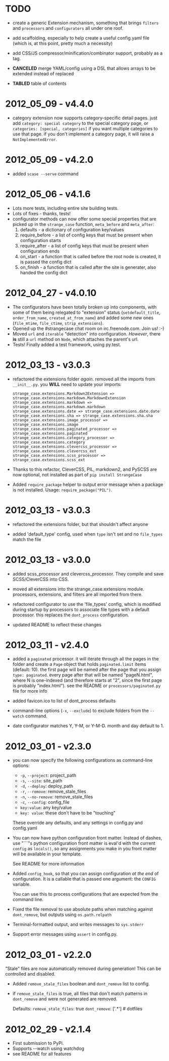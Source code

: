 TODO
====

* create a generic Extension mechanism, something that brings `filters` and
  `processors` and `configurators` all under one roof.

* add scaffolding, especially to help create a useful config.yaml file (which
  is, at this point, pretty much a necessity)

* add CSS/JS compressor/minification/combinator support, probably as a tag.

* **CANCELED** merge YAML/config using a DSL that allows arrays to be extended
  instead of replaced

* **TABLED** table of contents

2012_05_09 - v4.4.0
===================

* category extension now supports category-specific detail pages.  just add
  `category: special category` to the special category page, or
  `categories: [special, categories]` if you want multiple categories to use
  that page.  if you don't implement a category page, it will raise a
  `NotImplementedError`.

2012_05_09 - v4.2.0
===================

* added `scase --serve` command

2012_05_06 - v4.1.6
===================

* Lots more tests, including entire site building tests.
* Lots of fixes - thanks, tests!
* configurator methods can now offer some special properties that are picked up
  in the `strange_case` function, `meta_before` and `meta_after`:
  1. defaults - a dictionary of configuration key/values
  2. require_before - a list of config keys that must be present when
     configuration starts
  3. require_after - a list of config keys that must be present when
     configuration ends
  4. on_start - a function that is called before the root node is created, it is
     passed the config dict
  5. on_finish - a function that is called after the site is generater, also
     handed the config dict

2012_04_27 - v4.0.10
====================

* The configurators have been totally broken up into components, with some of
  them being relegated to "extension" status (`setdefault_title`,
  `order_from_name`, `created_at_from_name`) and added some new ones
  (`file_mtime`, `file_ctime`, `strip_extensions`).
* Opened up the #strangecase chat room on irc.freenode.com.  Join us! :-)
* Moved `url` and `iterable` "detection" into configuration.  *However*, there
  **is** still a `url` method on `Node`, which attaches the parent's url.
* Tests!  Finally added a test framework, using py.test.

2012_03_13 - v3.0.3
===================

* refactored the extensions folder *again*.  removed all the imports from `__init__.py`.
  you **WILL** need to update your imports:

      strange_case.extensions.Markdown2Extension => strange_case.extensions.markdown.MarkdownExtension
      strange_case.extensions.markdown => strange_case.extensions.markdown.markdown
      strange_case.extensions.date => strange_case.extensions.date.date
      strange_case.extensions.sha => strange_case.extensions.sha.sha
      strange_case.extensions.image_processor => strange_case.extensions.image
      strange_case.extensions.paginated_processor => strange_case.extensions.paginated
      strange_case.extensions.category_processor => strange_case.extensions.category
      strange_case.extensions.clevercss_processor => strange_case.extensions.clevercss_ext
      strange_case.extensions.scss_processor => strange_case.extensions.scss_ext

* Thanks to this refactor, CleverCSS, PIL, markdown2, and PySCSS are now
  optional, not installed as part of `pip install StrangeCase`

* Added `require_package` helper to output error message when a package is not
  installed.  Usage: `require_package("PIL")`.

2012_03_13 - v3.0.3
===================

* refactored the extensions folder, but that shouldn't affect anyone

* added 'default_type' config, used when `type` isn't set and no `file_types` match the file

2012_03_13 - v3.0.0
===================

* added scss_processor and clevercss_processor.  They compile and save SCSS/CleverCSS into CSS.

* moved all extensions into the strange_case.extensions module.  processors, extensions, and filters
  are all imported from there.

* refactored configurator to use the 'file_types' config, which is modified during startup by
  processors to associate file types with a default processor.  this replaces the `dont_process`
  configuration.

* updated README to reflect these changes

2012_03_11 - v2.4.0
===================

* added a `paginated` processor.  it will iterate through all the pages in the folder and
  create a `Page` object that holds `paginated.limit` items (default: 10).  the first page
  will be named after the page that you assign `type: paginated`.  every page after that
  will be named "pageN.html", where N is one-indexed (and therefore starts at "2", since
  the first page is probably "index.html").  see the README or `processors/paginated.py`
  file for more info

* added favicon.ico to list of dont_process defaults

* command-line options (`-x`, `--exclude`) to exclude folders from the `--watch` command.

* date configurator matches Y, Y-M, or Y-M-D.  month and day default to 1.

2012_03_01 - v2.3.0
===================

* you can now specify the following configurations as command-line options:
  + `-p`, `--project`:   project_path
  + `-s`, `--site`:      site_path
  + `-d`, `--deploy`:    deploy_path
  + `-r`, `--remove`:    remove_stale_files
  + `-n`, `--no-remove`: remove_stale_files
  + `-c`, `--config`:    config_file
  + `key:value`:         any key/value
  + `key: value`:        these don't have to be "touching"

  These override any defaults, and any settings in config.py and config.yaml

* You can now have python configuration front matter.  Instead of dashes, use "\`\`\`"s
  python configuration front matter is eval'd with the current `config` as `locals()`,
  so any assignments you make in you front matter will be available in your template.

  See README for more information

* Added `config_hook`, so that you can assign configuration *at the end* of configuration.
  It is a callable that is passed one argument: the `CONFIG` variable.

  You can use this to process configurations that are expected from the command line.

* Fixed the file removal to use absolute paths when matching against `dont_remove`, but
  outputs using `os.path.relpath`

* Terminal-formatted output, and writes messages to `sys.stderr`

* Support error messages using `assert` in config.py.


2012_03_01 - v2.2.0
===================

"Stale" files are now automatically removed during generation!  This can be controlled
and disabled.

* Added `remove_stale_files` boolean and `dont_remove` list to config.

* if `remove_stale_files` is true, all files that don't match patterns in `dont_remove`
  and were not generated are removed.

  Defaults:
  `remove_stale_files`: true
  `dont_remove`: ['.*']  # dotfiles

2012_02_29 - v2.1.4
===================
* First submission to PyPi.
* Supports --watch using watchdog
* see README for all features

